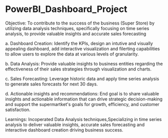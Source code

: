 # PowerBI_Dashboard_Project
Objective: To contribute to the success of the business (Super Store) by utilizing data analysis techniques, specifically focusing on time series analysis, to provide valuable insights and accurate sales forecasting

a. Dashboard Creation: Identify the KPIs, design an intutive and visually appealing dashboard, add interactive visualization and filerting capabilities to allow users to explore the data at various levels of granularity.

b. Data Analysis: Provide valuable insights to business entities regarding the effectiveness of their sales strategies through visualization and charts.

c. Sales Forecasting: Leverage historic data and apply time series analysis to generate sales forecasts for next 30 days.

d. Actionable insights and recommendations: End goal is to share valuable insights and actionable information that can drive strategic decision-making and support the supermartket's goals for growth, efficiency, and customer satisfaction.

Learnings: Incoperated Data Analysis techniques,Specializing in time series analysis to deliver valuable insights, accurate sales forecasting and interactive dashboard creation driving business success.
